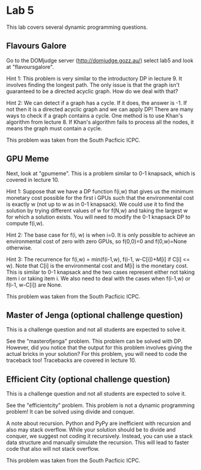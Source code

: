 # Lab 5
This lab covers several dynamic programming questions.

## Flavours Galore
Go to the DOMjudge server (http://domjudge.gozz.au/) select lab5 and look at "flavoursgalore".

Hint 1: This problem is very similar to the introductory DP in lecture 9. It involves finding the longest path. The only issue is that the graph isn't guaranteed to be a directed acyclic graph. How do we deal with that?

Hint 2: We can detect if a graph has a cycle. If it does, the answer is -1. If not then it is a directed acyclic graph and we can apply DP! There are many ways to check if a graph contains a cycle. One method is to use Khan's algorithm from lecture 8. If Khan's algorithm fails to process all the nodes, it means the graph must contain a cycle.

This problem was taken from the South Pacficic ICPC.

## GPU Meme
Next, look at "gpumeme". This is a problem similar to 0-1 knapsack, which is covered in lecture 10.

Hint 1: Suppose that we have a DP function f(i,w) that gives us the minimum monetary cost possible for the first i GPUs such that the environmental cost is exactly w (not up to w as in 0-1 knapsack). We could use it to find the solution by trying different values of w for f(N,w) and taking the largest w for which a solution exists. You will need to modify the 0-1 knapsack DP  to compute f(i,w).

Hint 2: The base case for f(i, w) is when i=0. It is only possible to achieve an environmental cost of zero with zero GPUs, so f(0,0)=0 and f(0,w)=None otherwise.

Hint 3: The recurrence for f(i,w) = min(f(i-1,w), f(i-1, w-C[i])+M[i] if C[i] <= w). Note that C[i] is the environmental cost and M[i] is the monetary cost. This is similar to 0-1 knapsack and the two cases represent either not taking item i or taking item i. We also need to deal with the cases when f(i-1,w) or f(i-1, w-C[i]) are None.

This problem was taken from the South Pacficic ICPC.

## Master of Jenga (optional challenge question)
This is a challenge question and not all students are expected to solve it.

See the "masterofjenga" problem. This problem can be solved with DP. However, did you notice that the output for this problem involves giving the actual bricks in your solution? For this problem, you will need to code the traceback too! Tracebacks are covered in lecture 10.

## Efficient City (optional challenge question)
This is a challenge question and not all students are expected to solve it.

See the "efficientcity" problem. This problem is not a dynamic programming problem! It can be solved using divide and conquer.

A note about recursion. Python and PyPy are inefficient with recursion and also may stack overflow. While your solution should be to divide and conquer, we suggest not coding it recursively. Instead, you can use a stack data structure and manually simulate the recursion. This will lead to faster code that also will not stack overflow.

This problem was taken from the South Pacficic ICPC.